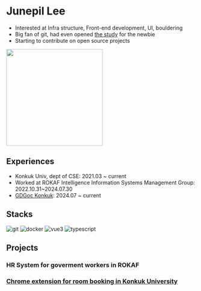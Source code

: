 # Junepil Lee

- Interested at Infra structure, Front-end development, UI, bouldering
- Big fan of git, had even opened [the study](https://github.com/gdsc-konkuk/24-25-git-study) for the newbie
- Starting to contribute on open source projects

<img style="height:256px; display: block;" src="https://github-readme-stats.vercel.app/api/top-langs/?username=junepil&layout=compact&theme=nord&hide_border=true" />

## Experiences
- Konkuk Univ, dept of CSE: 2021.03 ~ current
- Worked at ROKAF Intelligence Information Systems Management Group: 2022.10.31~2024.07.30
- [GDGoc Konkuk](): 2024.07 ~ current

## Stacks
![git](https://img.shields.io/badge/git-F05032?logo=git&logoColor=white)
![docker](https://img.shields.io/badge/docker-2496ED?logo=docker&logoColor=white)
![vue3](https://img.shields.io/badge/vue3.js-4FC08D?logo=vuedotjs&logoColor=white)
![typescript](https://img.shields.io/badge/typescript-3178C6?logo=typescript&logoColor=white)

## Projects
### HR System for goverment workers in ROKAF
### [Chrome extension for room booking in Konkuk University](https://github.com/junepil/kuick)

